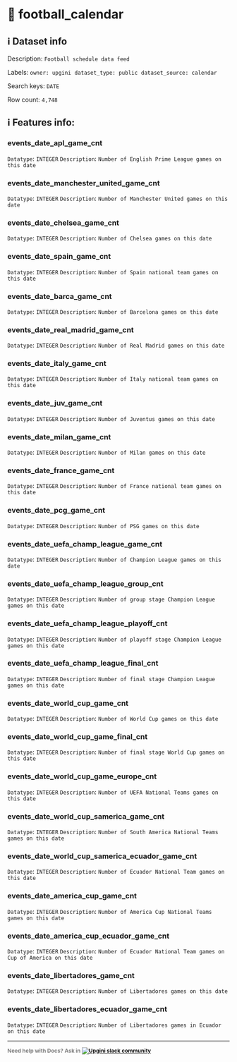 # 📖 football_calendar 
## ℹ️ Dataset info 
Description: `Football schedule data feed  ` 

Labels: ` owner: upgini ` &nbsp;` dataset_type: public ` &nbsp;` dataset_source: calendar ` &nbsp;

Search keys: 
` DATE ` &nbsp;

Row count: `4,748` 

## ℹ️ Features info:

### events_date_apl_game_cnt
`Datatype`: `INTEGER`
`Description`: `Number of English Prime League games on this date`

### events_date_manchester_united_game_cnt
`Datatype`: `INTEGER`
`Description`: `Number of Manchester United games on this date`

### events_date_chelsea_game_cnt
`Datatype`: `INTEGER`
`Description`: `Number of Chelsea games on this date`

### events_date_spain_game_cnt
`Datatype`: `INTEGER`
`Description`: `Number of Spain national team games on this date`

### events_date_barca_game_cnt
`Datatype`: `INTEGER`
`Description`: `Number of Barcelona games on this date`

### events_date_real_madrid_game_cnt
`Datatype`: `INTEGER`
`Description`: `Number of Real Madrid games on this date`

### events_date_italy_game_cnt
`Datatype`: `INTEGER`
`Description`: `Number of Italy national team games on this date`

### events_date_juv_game_cnt
`Datatype`: `INTEGER`
`Description`: `Number of Juventus games on this date`

### events_date_milan_game_cnt
`Datatype`: `INTEGER`
`Description`: `Number of Milan games on this date`

### events_date_france_game_cnt
`Datatype`: `INTEGER`
`Description`: `Number of France national team games on this date`

### events_date_pcg_game_cnt
`Datatype`: `INTEGER`
`Description`: `Number of PSG games on this date`

### events_date_uefa_champ_league_game_cnt
`Datatype`: `INTEGER`
`Description`: `Number of Champion League games on this date`

### events_date_uefa_champ_league_group_cnt
`Datatype`: `INTEGER`
`Description`: `Number of group stage Champion League games on this date`

### events_date_uefa_champ_league_playoff_cnt
`Datatype`: `INTEGER`
`Description`: `Number of playoff stage Champion League games on this date`

### events_date_uefa_champ_league_final_cnt
`Datatype`: `INTEGER`
`Description`: `Number of final stage Champion League games on this date`

### events_date_world_cup_game_cnt
`Datatype`: `INTEGER`
`Description`: `Number of World Cup games on this date`

### events_date_world_cup_game_final_cnt
`Datatype`: `INTEGER`
`Description`: `Number of final stage World Cup games on this date`

### events_date_world_cup_game_europe_cnt
`Datatype`: `INTEGER`
`Description`: `Number of UEFA National Teams games on this date`

### events_date_world_cup_samerica_game_cnt
`Datatype`: `INTEGER`
`Description`: `Number of South America National Teams games on this date`

### events_date_world_cup_samerica_ecuador_game_cnt
`Datatype`: `INTEGER`
`Description`: `Number of Ecuador National Team games on this date`

### events_date_america_cup_game_cnt
`Datatype`: `INTEGER`
`Description`: `Number of America Cup National Teams games on this date`

### events_date_america_cup_ecuador_game_cnt
`Datatype`: `INTEGER`
`Description`: `Number of Ecuador National Team games on Cup of America on this date`

### events_date_libertadores_game_cnt
`Datatype`: `INTEGER`
`Description`: `Number of Libertadores games on this date`

### events_date_libertadores_ecuador_game_cnt
`Datatype`: `INTEGER`
`Description`: `Number of Libertadores games in Ecuador on this date`



---

<span style="color:grey;font-weight:700;font-size:12px">
    Need help with Docs? Ask in
    <a href="https://4mlg.short.gy/join-upgini-community">
        <img alt="Upgini slack community" src="https://img.shields.io/badge/slack-@upgini-orange.svg?logo=slack">
    </a>
</span>
